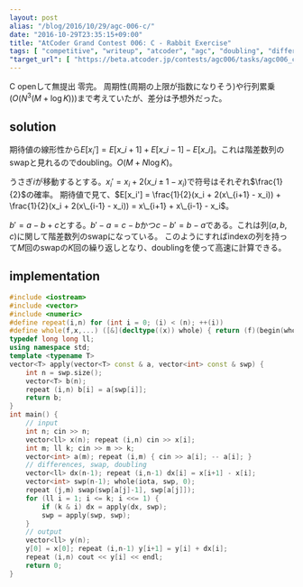```yaml
---
layout: post
alias: "/blog/2016/10/29/agc-006-c/"
date: "2016-10-29T23:35:15+09:00"
title: "AtCoder Grand Contest 006: C - Rabbit Exercise"
tags: [ "competitive", "writeup", "atcoder", "agc", "doubling", "difference" ]
"target_url": [ "https://beta.atcoder.jp/contests/agc006/tasks/agc006_c" ]
---
```


C openして無提出 零完。
周期性(周期の上限が指数になりそう)や行列累乗($O(N^3(M + \log K))$)まで考えていたが、差分は予想外だった。

## solution

期待値の線形性から$E[x_i'] = E[x\_{i+1}] + E[x\_{i-1}] - E[x\_i]$。これは階差数列のswapと見れるのでdoubling。$O(M + N \log K)$。

うさぎ$i$が移動するとする。$x_i' = x_i + 2(x\_{i\pm 1} - x_i)$で符号はそれぞれ$\frac{1}{2}$の確率。
期待値で見て、$E[x_i'] = \frac{1}{2}(x_i + 2(x\_{i+1} - x_i)) + \frac{1}{2}(x_i + 2(x\_{i-1} - x_i)) = x\_{i+1} + x\_{i-1} - x_i$。

$b' = a - b + c$とする。$b' - a = c - b$かつ$c - b' = b - a$である。これは列$(a, b, c)$に関して階差数列のswapになっている。
このようにすればindexの列を持って$M$回のswapの$K$回の繰り返しとなり、doublingを使って高速に計算できる。

## implementation

``` c++
#include <iostream>
#include <vector>
#include <numeric>
#define repeat(i,n) for (int i = 0; (i) < (n); ++(i))
#define whole(f,x,...) ([&](decltype((x)) whole) { return (f)(begin(whole), end(whole), ## __VA_ARGS__); })(x)
typedef long long ll;
using namespace std;
template <typename T>
vector<T> apply(vector<T> const & a, vector<int> const & swp) {
    int n = swp.size();
    vector<T> b(n);
    repeat (i,n) b[i] = a[swp[i]];
    return b;
}
int main() {
    // input
    int n; cin >> n;
    vector<ll> x(n); repeat (i,n) cin >> x[i];
    int m; ll k; cin >> m >> k;
    vector<int> a(m); repeat (i,m) { cin >> a[i]; -- a[i]; }
    // differences, swap, doubling
    vector<ll> dx(n-1); repeat (i,n-1) dx[i] = x[i+1] - x[i];
    vector<int> swp(n-1); whole(iota, swp, 0);
    repeat (j,m) swap(swp[a[j]-1], swp[a[j]]);
    for (ll i = 1; i <= k; i <<= 1) {
        if (k & i) dx = apply(dx, swp);
        swp = apply(swp, swp);
    }
    // output
    vector<ll> y(n);
    y[0] = x[0]; repeat (i,n-1) y[i+1] = y[i] + dx[i];
    repeat (i,n) cout << y[i] << endl;
    return 0;
}
```
